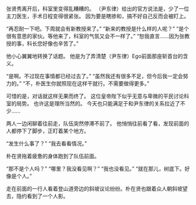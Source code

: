张贤秀离开后，科室里变得乱糟糟的。
（尹东律）给出的官方说法是，少了一位主刀医生，手术日程变得很紧张。
因为要是瞎掺和，搞不好自己反而会被盯上。

“再忍耐一下吧。下周就会有新教授来了。”
“新来的教授是什么样的人呢？”
“是个很有意思的家伙。等他来了，科室的气氛又会不一样了。”
“恕我直言……因为张教授的事，科长您好像也辛苦了。”

他小心翼翼地转换了话题。
他是为了弄清楚（尹东律）Ego前面那座斩首台的含义。

“是啊。不过现在事情都已经过去了。”
“虽然我还有很多不足，但今后我一定会努力的。”
“不，朴医生你就照现在这样干就行。不需要做得更多。”

可惜的是，对话就这样无果而终了。
这位皇帝陛下似乎无意与卑微的平民讨论科室的局势。
也许这是理所当然的。
今天也只能满足于和尹东律的关系拉近了不少……

两人一边闲聊着往前走，队伍突然停滞不前了。
他悄悄往前看了看，发现前面的人都停下了脚步，正盯着某个地方。

“发生什么事了？”
“我去看看情况。”

朴在贤拖着疲惫的身体跑到了队伍前面。

“那不是个人吗？”
“哪里？我没看见啊？”
“我也没看见。”
“就在那儿，树底下。好像是个人。”

走在前面的一行人看着登山道旁边的斜坡议论纷纷。朴在贤也跟着众人朝斜坡望去，隐约看到了一个人影。